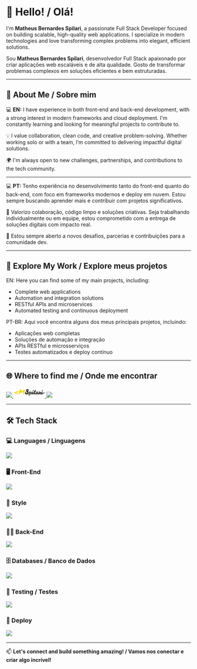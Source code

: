 # 👋 Hello! / Olá!

I'm **Matheus Bernardes Spilari**, a passionate Full Stack Developer focused on building scalable, high-quality web applications. I specialize in modern technologies and love transforming complex problems into elegant, efficient solutions.

Sou **Matheus Bernardes Spilari**, desenvolvedor Full Stack apaixonado por criar aplicações web escaláveis e de alta qualidade. Gosto de transformar problemas complexos em soluções eficientes e bem estruturadas.

---

## 🧠 About Me / Sobre mim

💻 **EN:** I have experience in both front-end and back-end development, with a strong interest in modern frameworks and cloud deployment. I'm constantly learning and looking for meaningful projects to contribute to.

💡 I value collaboration, clean code, and creative problem-solving. Whether working solo or with a team, I’m committed to delivering impactful digital solutions.

🌍 I'm always open to new challenges, partnerships, and contributions to the tech community.

---

💻 **PT:** Tenho experiência no desenvolvimento tanto do front-end quanto do back-end, com foco em frameworks modernos e deploy em nuvem. Estou sempre buscando aprender mais e contribuir com projetos significativos.

🤝 Valorizo colaboração, código limpo e soluções criativas. Seja trabalhando individualmente ou em equipe, estou comprometido com a entrega de soluções digitais com impacto real.

🚀 Estou sempre aberto a novos desafios, parcerias e contribuições para a comunidade dev.

---

## 📂 Explore My Work / Explore meus projetos

EN: Here you can find some of my main projects, including:
- Complete web applications
- Automation and integration solutions
- RESTful APIs and microservices
- Automated testing and continuous deployment

PT-BR: Aqui você encontra alguns dos meus principais projetos, incluindo:
- Aplicações web completas
- Soluções de automação e integração
- APIs RESTful e microsserviços
- Testes automatizados e deploy contínuo

---

## 🌐 Where to find me / Onde me encontrar

<div>
  <a target='_blank' rel='noopener noreferrer' href='https://www.linkedin.com/in/matheus-bernardes-spilari-2b8068188/'>
    <img src="https://skillicons.dev/icons?i=linkedin" />
  </a>
  <a target='_blank' rel='noopener noreferrer' href='https://mspilariportfolio.vercel.app/'>
    <img height='30em' src='/images/LogoYB.svg' alt="Portfolio"/>
  </a>
  <a target='_blank' rel='noopener noreferrer' href='https://dev.to/mspilari'>
    <img src="https://skillicons.dev/icons?i=devto" />
  </a>
</div>

---

## 🛠️ Tech Stack

### 💻 Languages / Linguagens  
<img src="https://skillicons.dev/icons?i=ts,java,py"/>

### 🖥️ Front-End  
<img src="https://skillicons.dev/icons?i=react,nextjs,angular"/>

### 💅 Style  
<img src="https://skillicons.dev/icons?i=css,sass,styledcomponents,tailwind,figma"/>

### 🐕‍🦺 Back-End  
<img src="https://skillicons.dev/icons?i=nodejs,nestjs,express,spring,docker"/>

### 🗄️ Databases / Banco de Dados  
<img src="https://skillicons.dev/icons?i=mongodb,postgres,firebase"/>

### 🧪 Testing / Testes  
<img src="https://skillicons.dev/icons?i=jest,vitest,cypress"/>

### 🚀 Deploy  
<img src="https://skillicons.dev/icons?i=heroku,vercel,netlify"/>

---

📫 **Let's connect and build something amazing! / Vamos nos conectar e criar algo incrível!**

<!--
**MSpilari/MSpilari** is a ✨ _special_ ✨ repository because its `README.md` (this file) appears on your GitHub profile.

Here are some ideas to get you started:

- 🔭 I’m currently working on ...
- 🌱 I’m currently learning ...
- 👯 I’m looking to collaborate on ...
- 🤔 I’m looking for help with ...
- 💬 Ask me about ...
- 📫 How to reach me: ...
- 😄 Pronouns: ...
- ⚡ Fun fact: ...
-->
